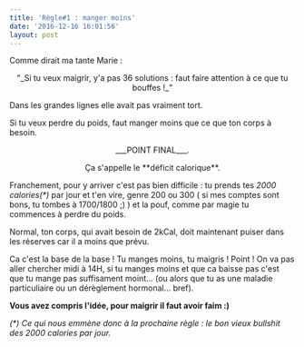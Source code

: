 ```yaml
---
title: 'Règle#1 : manger moins'
date: '2016-12-16 16:01:56'
layout: post
---
```

Comme dirait ma tante Marie :

<p style="text-align: center;">"_Si tu veux maigrir, y'a pas 36 solutions : faut faire attention à ce que tu bouffes !_"</p>

Dans les grandes lignes elle avait pas vraiment tort.

Si tu veux perdre du poids, faut manger moins que ce que ton corps à besoin.

<p style="text-align: center;">___POINT FINAL___.</p>

<p style="text-align: center;">Ça s'appelle le **déficit calorique**.</p>

Franchement, pour y arriver c'est pas bien difficile : tu prends tes _2000 calories(\*)_ par jour et t'en vire, genre 200 ou 300 ( si mes comptes sont bons, tu tombes à 1700/1800 ;) ) et la pouf, comme par magie tu commences à perdre du poids.

Normal, ton corps, qui avait besoin de 2kCal, doit maintenant puiser dans les réserves car il a moins que prévu.

Ca c'est la base de la base ! Tu manges moins, tu maigris ! Point ! On va pas aller chercher midi à 14H, si tu manges moins et que ca baisse pas c'est que tu mange pas suffisament moint... (ou alors que tu as une maladie particuliaire ou un dérèglement hormonal... bref).

__Vous avez compris l'idée, pour maigrir il faut avoir faim :)__




_(\*) Ce qui nous emmène donc à la prochaine règle : le bon vieux bullshit des 2000 calories par jour._
